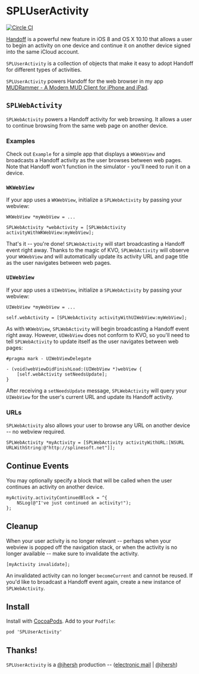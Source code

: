 # SPLUserActivity

[![Circle CI](https://circleci.com/gh/splinesoft/SPLUserActivity.svg?style=svg&circle-token=d7b0f2b0e1b33492be0a6cee7eb94c6e904ebe17)](https://circleci.com/gh/splinesoft/SPLUserActivity)

[Handoff](https://developer.apple.com/library/prerelease/ios/documentation/UserExperience/Conceptual/Handoff/AdoptingHandoff/AdoptingHandoff.html) is a powerful new feature in iOS 8 and OS X 10.10 that allows a user to begin an activity on one device and continue it on another device signed into the same iCloud account.

`SPLUserActivity` is a collection of objects that make it easy to adopt Handoff for different types of activities.

`SPLUserActivity` powers Handoff for the web browser in my app [MUDRammer - A Modern MUD Client for iPhone and iPad](https://itunes.apple.com/us/app/mudrammer-a-modern-mud-client/id597157072?mt=8).

## `SPLWebActivity`

`SPLWebActivity` powers a Handoff activity for web browsing. It allows a user to continue browsing from the same web page on another device.

### Examples

Check out `Example` for a simple app that displays a `WKWebView` and broadcasts a Handoff activity as the user browses between web pages. Note that Handoff won't function in the simulator - you'll need to run it on a device.

### `WKWebView`

If your app uses a `WKWebView`, initialize a `SPLWebActivity` by passing your webview:

```objc
WKWebView *myWebView = ...

SPLWebActivity *webActivity = [SPLWebActivity activityWithWKWebView:myWebView];
```

That's it -- you're done! `SPLWebActivity` will start broadcasting a Handoff event right away. Thanks to the magic of KVO, `SPLWebActivity` will observe your `WKWebView` and will automatically update its activity URL and page title as the user navigates between web pages.

### `UIWebView`

If your app uses a `UIWebView`, initialize a `SPLWebActivity` by passing your webview:

```objc
UIWebView *myWebView = ...

self.webActivity = [SPLWebActivity activityWithUIWebView:myWebView];
```

As with `WKWebView`, `SPLWebActivity` will begin broadcasting a Handoff event right away. However, `UIWebView` does not conform to KVO, so you'll need to tell `SPLWebActivity` to update itself as the user navigates between web pages:

```objc
#pragma mark - UIWebViewDelegate

- (void)webViewDidFinishLoad:(UIWebView *)webView {
    [self.webActivity setNeedsUpdate];
}
```

After receiving a `setNeedsUpdate` message, `SPLWebActivity` will query your `UIWebView` for the user's current URL and update its Handoff activity.

### URLs

`SPLWebActivity` also allows your user to browse any URL on another device -- no webview required.

```objc
SPLWebActivity *myActivity = [SPLWebActivity activityWithURL:[NSURL URLWithString:@"http://splinesoft.net"]];
```

## Continue Events

You may optionally specify a block that will be called when the user continues an activity on another device.

```objc
myActivity.activityContinuedBlock = ^{
	NSLog(@"I've just continued an activity!");
};
```

## Cleanup

When your user activity is no longer relevant -- perhaps when your webview is popped off the navigation stack, or when the activity is no longer available -- make sure to invalidate the activity.

```objc
[myActivity invalidate];
```

An invalidated activity can no longer `becomeCurrent` and cannot be reused. If you'd like to broadcast a Handoff event again, create a new instance of `SPLWebActivity`.

## Install

Install with [CocoaPods](http://cocoapods.org). Add to your `Podfile`:

```
pod 'SPLUserActivity'
```

## Thanks!

`SPLUserActivity` is a [@jhersh](https://github.com/jhersh) production -- ([electronic mail](mailto:jon@her.sh) | [@jhersh](https://twitter.com/jhersh))